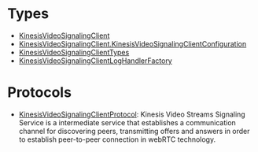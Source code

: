 # Types

  - [KinesisVideoSignalingClient](/aws-sdk-swift/reference/0.x/AWSKinesisVideoSignaling/KinesisVideoSignalingClient)
  - [KinesisVideoSignalingClient.KinesisVideoSignalingClientConfiguration](/aws-sdk-swift/reference/0.x/AWSKinesisVideoSignaling/KinesisVideoSignalingClient_KinesisVideoSignalingClientConfiguration)
  - [KinesisVideoSignalingClientTypes](/aws-sdk-swift/reference/0.x/AWSKinesisVideoSignaling/KinesisVideoSignalingClientTypes)
  - [KinesisVideoSignalingClientLogHandlerFactory](/aws-sdk-swift/reference/0.x/AWSKinesisVideoSignaling/KinesisVideoSignalingClientLogHandlerFactory)

# Protocols

  - [KinesisVideoSignalingClientProtocol](/aws-sdk-swift/reference/0.x/AWSKinesisVideoSignaling/KinesisVideoSignalingClientProtocol):
    Kinesis Video Streams Signaling Service is a intermediate service that establishes a communication channel for discovering peers, transmitting offers and answers in order to establish peer-to-peer connection in webRTC technology.
